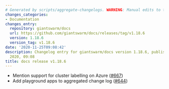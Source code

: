 ```yaml
---
# Generated by scripts/aggregate-changelogs. WARNING: Manual edits to this files will be overwritten.
changes_categories:
- Documentation
changes_entry:
  repository: giantswarm/docs
  url: https://github.com/giantswarm/docs/releases/tag/v1.18.6
  version: 1.18.6
  version_tag: v1.18.6
date: '2020-11-25T09:08:42'
description: Changelog entry for giantswarm/docs version 1.18.6, published on 25 November
  2020, 09:08
title: docs release v1.18.6
---
```


- Mention support for cluster labelling on Azure ([#667](https://github.com/giantswarm/docs/pull/667))
- Add playground apps to aggregated change log ([#644](https://github.com/giantswarm/docs/pull/644))

